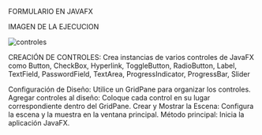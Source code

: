 FORMULARIO EN JAVAFX

IMAGEN DE LA EJECUCION


![controles](https://github.com/LisAgui09/Formulario.JavaFX/assets/169218807/a1c8a58c-15c0-4377-96eb-2230bee2ef2c)


CREACIÓN DE CONTROLES:
Crea instancias de varios controles de JavaFX como Button, CheckBox, Hyperlink, ToggleButton, RadioButton, Label, TextField, PasswordField, TextArea, ProgressIndicator, ProgressBar, Slider

Configuración de Diseño: Utilice un GridPane para organizar los controles.
Agregar controles al diseño: Coloque cada control en su lugar correspondiente dentro del GridPane.
Crear y Mostrar la Escena: Configura la escena y la muestra en la ventana principal.
Método principal: Inicia la aplicación JavaFX.
